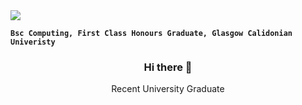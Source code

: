 <img src="https://capsule-render.vercel.app/api?type=waving&color=gradient&text=Jonathan+Ward+-+Github+Profile+💻&height=150&section=header&fontSize=35&animation=fadeIn"/>

**`Bsc Computing, First Class Honours Graduate, Glasgow Calidonian Univeristy`**

<div align="center">
    <h3>
        Hi there 👋
    </h3>
    <p>
        Recent University Graduate 
    </p>
</div>